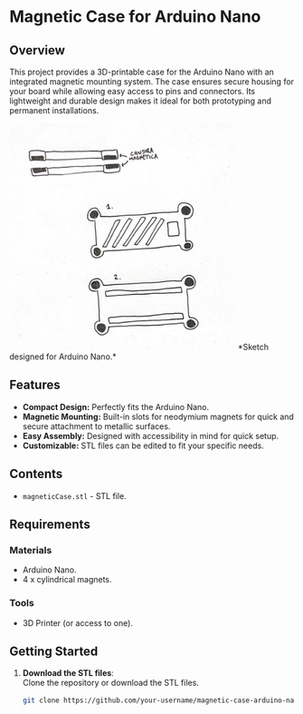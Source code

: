 # Magnetic Case for Arduino Nano  

## Overview  
This project provides a 3D-printable case for the Arduino Nano with an integrated magnetic mounting system. The case ensures secure housing for your board while allowing easy access to pins and connectors. Its lightweight and durable design makes it ideal for both prototyping and permanent installations.

<img src="blueprint.jpg" alt="Magnetic Case" width="400"/>  
*Sketch designed for Arduino Nano.* 

## Features  
- **Compact Design:** Perfectly fits the Arduino Nano.  
- **Magnetic Mounting:** Built-in slots for neodymium magnets for quick and secure attachment to metallic surfaces.  
- **Easy Assembly:** Designed with accessibility in mind for quick setup.  
- **Customizable:** STL files can be edited to fit your specific needs.  

## Contents  
- `magneticCase.stl` - STL file.

## Requirements  
### Materials  
- Arduino Nano.  
- 4 x cylindrical magnets.  

### Tools  
- 3D Printer (or access to one).   

## Getting Started  
1. **Download the STL files**:  
   Clone the repository or download the STL files. 
   ```bash
   git clone https://github.com/your-username/magnetic-case-arduino-nano.git
   ```
